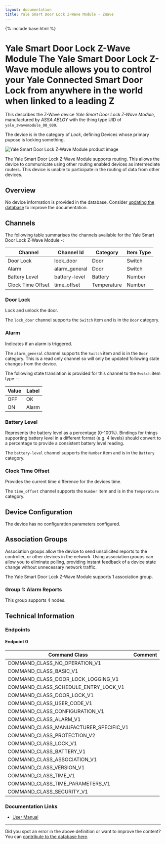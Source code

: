 ```yaml
---
layout: documentation
title: Yale Smart Door Lock Z-Wave Module - ZWave
---
```


{% include base.html %}

# Yale Smart Door Lock Z-Wave Module The Yale Smart Door Lock Z-Wave module allows you to control your Yale Connected Smart Door Lock from anywhere in the world when linked to a leading Z
This describes the Z-Wave device *Yale Smart Door Lock Z-Wave Module*, manufactured by *ASSA ABLOY* with the thing type UID of ```yale_zwavemodule_00_000```.

The device is in the category of *Lock*, defining Devices whose primary pupose is locking something.

![Yale Smart Door Lock Z-Wave Module product image](https://www.cd-jackson.com/zwave_device_uploads/810/810_default.jpg)


The Yale Smart Door Lock Z-Wave Module supports routing. This allows the device to communicate using other routing enabled devices as intermediate routers.  This device is unable to participate in the routing of data from other devices.

## Overview

No device information is provided in the database. Consider [updating the database](http://www.cd-jackson.com/index.php/zwave/zwave-device-database/zwave-device-list/devicesummary/810) to improve the documentation.

## Channels

The following table summarises the channels available for the Yale Smart Door Lock Z-Wave Module -:

| Channel | Channel Id | Category | Item Type |
|---------|------------|----------|-----------|
| Door Lock | lock_door | Door | Switch | 
| Alarm | alarm_general | Door | Switch | 
| Battery Level | battery-level | Battery | Number |
| Clock Time Offset | time_offset | Temperature | Number | 

### Door Lock

Lock and unlock the door.

The ```lock_door``` channel supports the ```Switch``` item and is in the ```Door``` category.

### Alarm

Indicates if an alarm is triggered.

The ```alarm_general``` channel supports the ```Switch``` item and is in the ```Door``` category. This is a read only channel so will only be updated following state changes from the device.

The following state translation is provided for this channel to the ```Switch``` item type -:

| Value | Label     |
|-------|-----------|
| OFF | OK |
| ON | Alarm |

### Battery Level

Represents the battery level as a percentage (0-100%). Bindings for things supporting battery level in a different format (e.g. 4 levels) should convert to a percentage to provide a consistent battery level reading.

The ```battery-level``` channel supports the ```Number``` item and is in the ```Battery``` category.

### Clock Time Offset

Provides the current time difference for the devices time.

The ```time_offset``` channel supports the ```Number``` item and is in the ```Temperature``` category.



## Device Configuration

The device has no configuration parameters configured.

## Association Groups

Association groups allow the device to send unsolicited reports to the controller, or other devices in the network. Using association groups can allow you to eliminate polling, providing instant feedback of a device state change without unnecessary network traffic.

The Yale Smart Door Lock Z-Wave Module supports 1 association group.

### Group 1: Alarm Reports

This group supports 4 nodes.

## Technical Information

### Endpoints

#### Endpoint 0

| Command Class | Comment |
|---------------|---------|
| COMMAND_CLASS_NO_OPERATION_V1| |
| COMMAND_CLASS_BASIC_V1| |
| COMMAND_CLASS_DOOR_LOCK_LOGGING_V1| |
| COMMAND_CLASS_SCHEDULE_ENTRY_LOCK_V1| |
| COMMAND_CLASS_DOOR_LOCK_V1| |
| COMMAND_CLASS_USER_CODE_V1| |
| COMMAND_CLASS_CONFIGURATION_V1| |
| COMMAND_CLASS_ALARM_V1| |
| COMMAND_CLASS_MANUFACTURER_SPECIFIC_V1| |
| COMMAND_CLASS_PROTECTION_V2| |
| COMMAND_CLASS_LOCK_V1| |
| COMMAND_CLASS_BATTERY_V1| |
| COMMAND_CLASS_ASSOCIATION_V1| |
| COMMAND_CLASS_VERSION_V1| |
| COMMAND_CLASS_TIME_V1| |
| COMMAND_CLASS_TIME_PARAMETERS_V1| |
| COMMAND_CLASS_SECURITY_V1| |

### Documentation Links

* [User Manual](https://www.cd-jackson.com/zwave_device_uploads/810/Z-Wave-Module-2-Manual.pdf)

---

Did you spot an error in the above definition or want to improve the content?
You can [contribute to the database here](http://www.cd-jackson.com/index.php/zwave/zwave-device-database/zwave-device-list/devicesummary/810).

